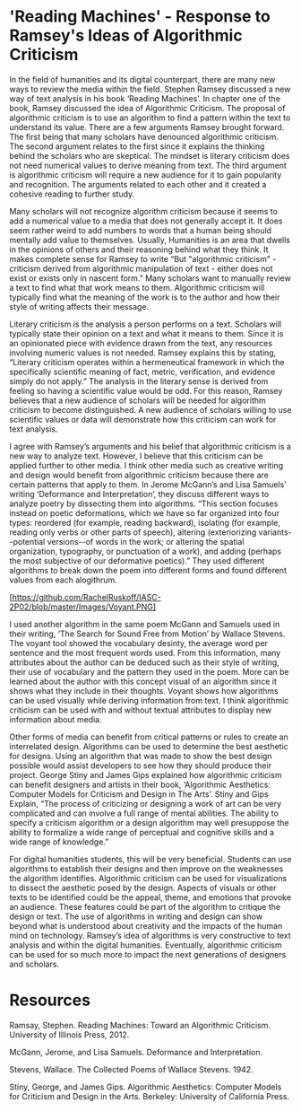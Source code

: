 # 'Reading Machines' - Response to Ramsey's Ideas of Algorithmic Criticism

  In the field of humanities and its digital counterpart, there are many new ways to review the media within the field. Stephen Ramsey discussed a new way of text analysis in his book ‘Reading Machines’. In chapter one of the book, Ramsey discussed the idea of Algorithmic Criticism. The proposal of algorithmic criticism is to use an algorithm to find a pattern within the text to understand its value. There are a few arguments Ramsey brought forward. The first being that many scholars have denounced algorithmic criticism. The second argument relates to the first since it explains the thinking behind the scholars who are skeptical. The mindset is literary criticism does not need numerical values to derive meaning from text. The third argument is algorithmic criticism will require a new audience for it to gain popularity and recognition. The arguments related to each other and it created a cohesive reading to further study. 

  Many scholars will not recognize algorithm criticism because it seems to add a numerical value to a media that does not generally accept it. It does seem rather weird to add numbers to words that a human being should mentally add value to themselves. Usually, Humanities is an area that dwells in the opinions of others and their reasoning behind what they think. It makes complete sense for Ramsey to write “But "algorithmic criticism" - criticism derived from algorithmic manipulation of text - either does not exist or exists only in nascent form.” Many scholars want to manually review a text to find what that work means to them. Algorithmic criticism will typically find what the meaning of the work is to the author and how their style of writing affects their message. 

  Literary criticism is the analysis a person performs on a text. Scholars will typically state their opinion on a text and what it means to them. Since it is an opinionated piece with evidence drawn from the text, any resources involving numeric values is not needed. Ramsey explains this by stating, “Literary criticism operates within a hermeneutical framework in which the specifically scientific meaning of fact, metric, verification, and evidence simply do not apply.” The analysis in the literary sense is derived from feeling so having a scientific value would be odd. For this reason, Ramsey believes that a new audience of scholars will be needed for algorithm criticism to become distinguished. A new audience of scholars willing to use scientific values or data will demonstrate how this criticism can work for text analysis. 

  I agree with Ramsey’s arguments and his belief that algorithmic criticism is a new way to analyze text. However, I believe that this criticism can be applied further to other media. I think other media such as creative writing and design would benefit from algorithmic criticism because there are certain patterns that apply to them. In Jerome McGann’s and Lisa Samuels’ writing ‘Deformance and Interpretation’, they discuss different ways to analyze poetry by dissecting them into algorithms. “This section focuses instead on poetic deformations, which we have so far organized into four types: reordered (for example, reading backward), isolating (for example, reading only verbs or other parts of speech), altering (exteriorizing variants--potential versions--of words in the work; or altering the spatial organization, typography, or punctuation of a work), and adding (perhaps the most subjective of our deformative poetics).” They used different algorithms to break down the poem into different forms and found different values from each alogithrum. 
  
  [https://github.com/RachelRuskoff/IASC-2P02/blob/master/Images/Voyant.PNG]
  
  I used another algorithm in the same poem McGann and Samuels used in their writing, ‘The Search for Sound Free from Motion’ by Wallace Stevens. The voyant tool showed the vocabulary desinty, the average word per sentence and the most frequent words used. From this information, many attributes about the author can be deduced such as their style of writing, their use of vocabulary and the pattern they used in the poem. More can be learned about the author with this concept visual of an algorithm since it shows what they include in their thoughts. Voyant shows how algorithms can be used visually while deriving information from text. I think algorithmic criticism can be used with and without textual attributes to display new information about media.
  
  Other forms of media can benefit from critical patterns or rules to create an interrelated design. Algorithms can be used to determine the best aesthetic for designs. Using an algorithm that was made to show the best design possible would assist developers to see how they should produce their project. George Stiny and James Gips explained how algorithmic criticism can benefit designers and artists in their book, ‘Algorithmic Aesthetics: Computer Models for Criticism and Design in The Arts’. Stiny and Gips Explain, “The process of criticizing or designing a work of art can be very complicated and can involve a full range of mental abilities. The ability to specify a criticism algorithm or a design algorithm may well presuppose the ability to formalize a wide range of perceptual and cognitive skills and a wide range of knowledge.”
    
  For digital humanities students, this will be very beneficial. Students can use algorithms to establish their designs and then improve on the weaknesses the algorithm identifies. Algorithmic criticism can be used for visualizations to dissect the aesthetic posed by the design. Aspects of visuals or other texts to be identified could be the appeal, theme, and emotions that provoke an audience. These features could be part of the algorithm to critique the design or text. The use of algorithms in writing and design can show beyond what is understood about creativity and the impacts of the human mind on technology. Ramsey’s idea of algorithms is very constructive to text analysis and within the digital humanities. Eventually, algorithmic criticism can be used for so much more to impact the next generations of designers and scholars.


# Resources

Ramsay, Stephen. Reading Machines: Toward an Algorithmic Criticism. University of Illinois Press, 2012.

McGann, Jerome, and Lisa Samuels. Deformance and Interpretation.

Stevens, Wallace. The Collected Poems of Wallace Stevens. 1942.

Stiny, George, and James Gips. Algorithmic Aesthetics: Computer Models for Criticism and Design in the Arts. Berkeley: University of California Press.


